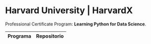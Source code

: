 # **Harvard University | HarvardX**  
Professional Certificate Program: **Learning Python for Data Science**. 

| Programa | Repositorio |
| :------: | :------ |

